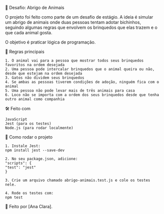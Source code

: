 🐾 Desafio: Abrigo de Animais

O projeto foi feito como parte de um desafio de estágio. A ideia é simular um abrigo de animais onde duas pessoas tentam adotar bichinhos, seguindo algumas regras que envolvem os brinquedos que elas trazem e o que cada animal gosta.

O objetivo é praticar lógica de programação.


📌 Regras principais

    1. O animal vai para a pessoa que mostrar todos seus brinquedos favoritos na ordem desejada
    2. Uma pessoa pode intercalar brinquedos que o animal queira ou não, desde que estejam na ordem desejada
    3. Gatos não dividem seus brinquedos
    4. Se ambas as pessoas tiverem condições de adoção, ninguém fica com o animal 
    5. Uma pessoa não pode levar mais de três animais para casa
    6. Loco não se importa com a ordem dos seus brinquedos desde que tenha outro animal como companhia


🛠️ Feito com

    JavaScript
    Jest (para os testes)
    Node.js (para rodar localmente)


🧪 Como rodar o projeto

    1. Instale Jest:
    npm install jest --save-dev

    2. No seu package.json, adicione:  
    "scripts": {
    "test": "jest"
    }

    3. Crie um arquivo chamado abrigo-animais.test.js e cole os testes nele.

    4. Rode os testes com:
    npm test


👤 Feito por [Ana Clara].



